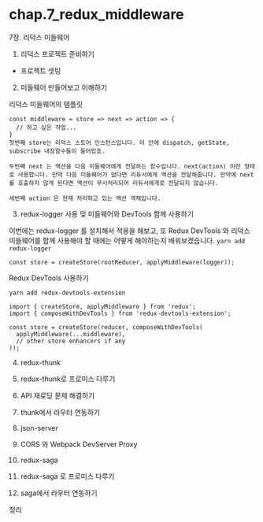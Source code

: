 # chap.7_redux_middleware

7장. 리덕스 미들웨어

1. 리덕스 프로젝트 준비하기

- 프로젝트 셋팅

2. 미들웨어 만들어보고 이해하기

리덕스 미들웨어의 템플릿

```
const middleware = store => next => action => {
  // 하고 싶은 작업...
}
첫번째 store는 리덕스 스토어 인스턴스입니다. 이 안에 dispatch, getState, subscribe 내장함수들이 들어있죠.

두번째 next 는 액션을 다음 미들웨어에게 전달하는 함수입니다. next(action) 이런 형태로 사용합니다. 만약 다음 미들웨어가 없다면 리듀서에게 액션을 전달해줍니다. 만약에 next 를 호출하지 않게 된다면 액션이 무시처리되어 리듀서에게로 전달되지 않습니다.

세번째 action 은 현재 처리하고 있는 액션 객체입니다.
```

3. redux-logger 사용 및 미들웨어와 DevTools 함께 사용하기

이번에는 redux-logger 를 설치해서 적용을 해보고, 또 Redux DevTools 와 리덕스 미들웨어를 함께 사용해야 할 때에는 어떻게 해야하는지 배워보겠습니다.
`yarn add redux-logger`

```
const store = createStore(rootReducer, applyMiddleware(logger));
```

Redux DevTools 사용하기

```
yarn add redux-devtools-extension

import { createStore, applyMiddleware } from 'redux';
import { composeWithDevTools } from 'redux-devtools-extension';

const store = createStore(reducer, composeWithDevTools(
  applyMiddleware(...middleware),
  // other store enhancers if any
));
```

4. redux-thunk

5. redux-thunk로 프로미스 다루기

6. API 재로딩 문제 해결하기

7. thunk에서 라우터 연동하기

8. json-server

9. CORS 와 Webpack DevServer Proxy

10. redux-saga

11. redux-saga 로 프로미스 다루기

12. saga에서 라우터 연동하기

정리
